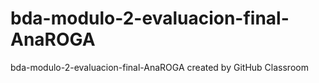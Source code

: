 # bda-modulo-2-evaluacion-final-AnaROGA
bda-modulo-2-evaluacion-final-AnaROGA created by GitHub Classroom
